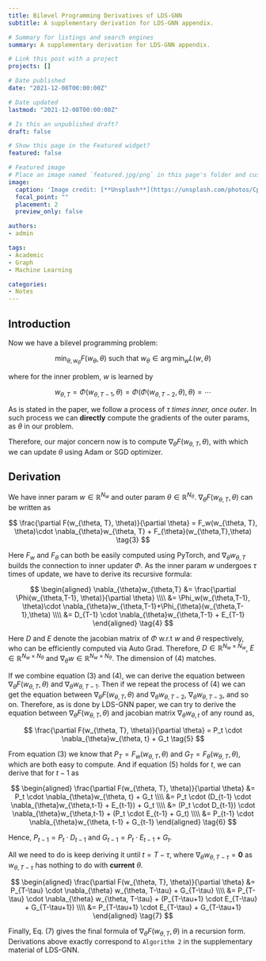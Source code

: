 ```yaml
---
title: Bilevel Programming Derivatives of LDS-GNN
subtitle: A supplementary derivation for LDS-GNN appendix.

# Summary for listings and search engines
summary: A supplementary derivation for LDS-GNN appendix.

# Link this post with a project
projects: []

# Date published
date: "2021-12-08T00:00:00Z"

# Date updated
lastmod: "2021-12-08T00:00:00Z"

# Is this an unpublished draft?
draft: false

# Show this page in the Featured widget?
featured: false

# Featured image
# Place an image named `featured.jpg/png` in this page's folder and customize its options here.
image:
  caption: 'Image credit: [**Unsplash**](https://unsplash.com/photos/CpkOjOcXdUY)'
  focal_point: ""
  placement: 2
  preview_only: false

authors:
- admin

tags:
- Academic
- Graph
- Machine Learning

categories:
- Notes
---
```


## Introduction

Now we have a bilevel programming problem:

$$\min_{\theta, w_{\theta}} F(w_{\theta},\theta)\mathrm{\ such\ that\ } w_{\theta}\in \arg \min_{w} L(w, \theta) \tag{1}$$

where for the inner problem, $w$ is learned by

$$
w_{\theta, T} = \Phi(w_{\theta, T-1}, \theta) = \Phi(\Phi(w_{\theta,T-2}, \theta), \theta) = \cdots  \tag{2}
$$

As is stated in the paper, we follow a process of *$\tau$ times inner, once outer*. In such process we can **directly** compute the gradients of the outer params, as $\theta$ in our problem.

Therefore, our major concern now is to compute $\nabla_{\theta}F(w_{\theta, T}, \theta)$, with which we can update $\theta$ using Adam or SGD optimizer.


## Derivation

We have inner param $w \in \mathbb{R}^{N_w}$ and outer param $\theta \in \mathbb{R}^{N_{\theta}}$. $\nabla_{\theta}F(w_{\theta, T}, \theta)$ can be written as

$$
\frac{\partial F(w_{\theta, T}, \theta)}{\partial \theta}
= F_w(w_{\theta, T}, \theta)\cdot \nabla_{\theta}w_{\theta, T} + F_{\theta}(w_{\theta,T},\theta)
\tag{3}
$$

Here $F_w$ and $F_{\theta}$ can both be easily computed using PyTorch, and $\nabla_{\theta}w_{\theta, T}$ builds the connection to inner updater $\Phi$. As the inner param $w$ undergoes $\tau$ times of update, we have to derive its recursive formula:

$$
\begin{aligned}
\nabla_{\theta}w_{\theta,T} 
&= \frac{\partial \Phi(w_{\theta,T-1}, \theta)}{\partial \theta} \\\\
&= \Phi_w(w_{\theta,T-1}, \theta)\cdot \nabla_{\theta}w_{\theta,T-1}+\Phi_{\theta}(w_{\theta,T-1},\theta) \\\\
&= D_{T-1} \cdot \nabla_{\theta}w_{\theta,T-1} + E_{T-1}
\end{aligned}
\tag{4}
$$

Here $D$ and $E$ denote the jacobian matrix of $\Phi$ w.r.t $w$ and $\theta$ respectively, who can be efficiently computed via Auto Grad. Therefore, $D \in \mathbb{R}^{N_w \times N_w}$, $E \in \mathbb{R}^{N_w \times N_{\theta}}$ and $\nabla_{\theta}w \in \mathbb{R}^{N_w \times N_{\theta}}$. The dimension of $(4)$ matches.

If we combine equation $(3)$ and $(4)$, we can derive the equation between $\nabla_{\theta}F(w_{\theta, T}, \theta)$ and $\nabla_{\theta}w_{\theta,T-1}$. Then if we repeat the process of $(4)$ we can get the equation between $\nabla_{\theta}F(w_{\theta, T}, \theta)$ and $\nabla_{\theta}w_{\theta,T-2}$, $\nabla_{\theta}w_{\theta,T-3}$, and so on. Therefore, as is done by LDS-GNN paper, we can try to derive the equation between $\nabla_{\theta}F(w_{\theta, T}, \theta)$ and jacobian matrix $\nabla_{\theta}w_{\theta,t}$ of any round as,

$$
\frac{\partial F(w_{\theta, T}, \theta)}{\partial \theta} = P_t \cdot \nabla_{\theta}w_{\theta, t} + G_t 
\tag{5}
$$

From equation $(3)$ we know that $P_T = F_w(w_{\theta,T},\theta)$ and $G_T = F_{\theta}(w_{\theta,T}, \theta)$, which are both easy to compute. And if equation $(5)$ holds for $t$, we can derive that for $t-1$ as

$$
\begin{aligned}
\frac{\partial F(w_{\theta, T}, \theta)}{\partial \theta} 
&= P_t \cdot \nabla_{\theta}w_{\theta, t} + G_t \\\\
&= P_t \cdot (D_{t-1} \cdot \nabla_{\theta}w_{\theta,t-1} + E_{t-1}) + G_t \\\\
&= (P_t \cdot D_{t-1}) \cdot \nabla_{\theta}w_{\theta,t-1} + (P_t \cdot E_{t-1} + G_t) \\\\
&= P_{t-1} \cdot \nabla_{\theta}w_{\theta, t-1} + G_{t-1}
\end{aligned}
\tag{6}
$$

Hence, $P_{t-1} = P_{t} \cdot D_{t-1}$ and $G_{t-1} = P_{t} \cdot E_{t-1} + G_{t}$.

All we need to do is keep deriving it until $t=T-\tau$, where $\nabla_{\theta} w_{\theta, T-\tau} = \mathbf{0}$ as $w_{\theta, T-\tau}$ has nothing to do with **current** $\theta$.

$$
\begin{aligned}
\frac{\partial F(w_{\theta, T}, \theta)}{\partial \theta}
&= P_{T-\tau} \cdot \nabla_{\theta} w_{\theta, T-\tau} + G_{T-\tau} \\\\
&= P_{T-\tau} \cdot \nabla_{\theta} w_{\theta, T-\tau} + (P_{T-\tau+1} \cdot E_{T-\tau} + G_{T-\tau+1}) \\\\
&= P_{T-\tau+1} \cdot E_{T-\tau} + G_{T-\tau+1}
\end{aligned}
\tag{7}
$$

Finally, Eq. $(7)$ gives the final formula of $\nabla_{\theta}F(w_{\theta, T}, \theta)$ in a recursion form. Derivations above exactly correspond to `Algorithm 2` in the supplementary material of LDS-GNN.







 



